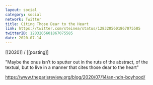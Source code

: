 ```yaml
---
layout: social
category: social
network: Twitter
title: Citing Those Dear to the Heart
link: https://twitter.com/steinea/status/1283205601867075585
twitterID: 1283205601867075585
date: 2020-07-14
---
```


[[2020]] / [[posting]]

"Maybe the onus isn’t to sputter out in the ruts of the abstract, of the textual, but to live in a manner that cites those dear to the heart"

<https://www.theparisreview.org/blog/2020/07/14/an-ndn-boyhood/>
